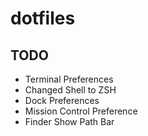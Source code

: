 # dotfiles

## TODO

- Terminal Preferences
- Changed Shell to ZSH
- Dock Preferences
- Mission Control Preference
- Finder Show Path Bar
